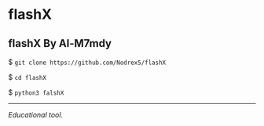 # flashX
flashX By Al-M7mdy
--------------------

$ ```git clone https://github.com/Nodrex5/flashX```


$ ```cd flashX```


$ ```python3 falshX```

---------------------

*Educational tool.*
